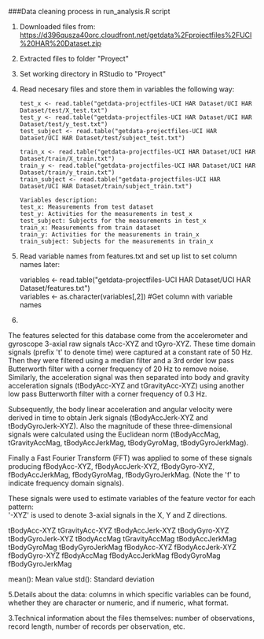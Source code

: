###Data cleaning process in run_analysis.R script

1. Downloaded files from: https://d396qusza40orc.cloudfront.net/getdata%2Fprojectfiles%2FUCI%20HAR%20Dataset.zip  
2. Extracted files to folder "Proyect"  
3. Set working directory in RStudio to "Proyect"  
4. Read necesary files and store them in variables the following way:  
    ```
    test_x <- read.table("getdata-projectfiles-UCI HAR Dataset/UCI HAR Dataset/test/X_test.txt")  
    test_y <- read.table("getdata-projectfiles-UCI HAR Dataset/UCI HAR Dataset/test/y_test.txt")  
    test_subject <- read.table("getdata-projectfiles-UCI HAR Dataset/UCI HAR Dataset/test/subject_test.txt")  

    train_x <- read.table("getdata-projectfiles-UCI HAR Dataset/UCI HAR Dataset/train/X_train.txt")  
    train_y <- read.table("getdata-projectfiles-UCI HAR Dataset/UCI HAR Dataset/train/y_train.txt")  
    train_subject <- read.table("getdata-projectfiles-UCI HAR Dataset/UCI HAR Dataset/train/subject_train.txt")  

    Variables description:  
    test_x: Measurements from test dataset  
    test_y: Activities for the measurements in test_x  
    test_subject: Subjects for the measurements in test_x  
    train_x: Measurements from train dataset  
    train_y: Activities for the measurements in train_x  
    train_subject: Subjects for the measurements in train_x  
    ```
5. Read variable names from features.txt and set up list to set column names later:  
    
    variables <- read.table("getdata-projectfiles-UCI HAR Dataset/UCI HAR Dataset/features.txt")  
    variables <- as.character(variables[,2]) #Get column with variable names  

6.
The features selected for this database come from the accelerometer and gyroscope 3-axial raw signals tAcc-XYZ and tGyro-XYZ. These time domain signals (prefix 't' to denote time) were captured at a constant rate of 50 Hz. Then they were filtered using a median filter and a 3rd order low pass Butterworth filter with a corner frequency of 20 Hz to remove noise. Similarly, the acceleration signal was then separated into body and gravity acceleration signals (tBodyAcc-XYZ and tGravityAcc-XYZ) using another low pass Butterworth filter with a corner frequency of 0.3 Hz. 

Subsequently, the body linear acceleration and angular velocity were derived in time to obtain Jerk signals (tBodyAccJerk-XYZ and tBodyGyroJerk-XYZ). Also the magnitude of these three-dimensional signals were calculated using the Euclidean norm (tBodyAccMag, tGravityAccMag, tBodyAccJerkMag, tBodyGyroMag, tBodyGyroJerkMag). 

Finally a Fast Fourier Transform (FFT) was applied to some of these signals producing fBodyAcc-XYZ, fBodyAccJerk-XYZ, fBodyGyro-XYZ, fBodyAccJerkMag, fBodyGyroMag, fBodyGyroJerkMag. (Note the 'f' to indicate frequency domain signals). 

These signals were used to estimate variables of the feature vector for each pattern:  
'-XYZ' is used to denote 3-axial signals in the X, Y and Z directions.

tBodyAcc-XYZ
tGravityAcc-XYZ
tBodyAccJerk-XYZ
tBodyGyro-XYZ
tBodyGyroJerk-XYZ
tBodyAccMag
tGravityAccMag
tBodyAccJerkMag
tBodyGyroMag
tBodyGyroJerkMag
fBodyAcc-XYZ
fBodyAccJerk-XYZ
fBodyGyro-XYZ
fBodyAccMag
fBodyAccJerkMag
fBodyGyroMag
fBodyGyroJerkMag

mean(): Mean value
std(): Standard deviation

5.Details about the data: columns in which specific variables can be found, whether they are character or numeric, and if numeric, what format.

3.Technical information about the files themselves: number of observations, record length, number of records per observation, etc.
